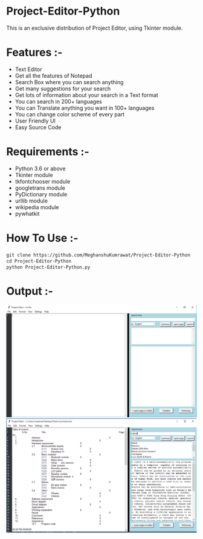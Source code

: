 # Project-Editor-Python
This is an exclusive distribution of Project Editor, using Tkinter module.

# Features :-
* Text Editor
* Get all the features of Notepad
* Search Box where you can search anything
* Get many suggestions for your search
* Get lots of information about your search in a Text format
* You can search in 200+ languages
* You can Translate anything you want in 100+ languages
* You can change color scheme of every part
* User Friendly UI
* Easy Source Code

# Requirements :-
* Python 3.6 or above
* Tkinter module
* tkfontchooser module
* googletrans module
* PyDictionary module
* urllib module
* wikipedia module
* pywhatkit

# How To Use :-
```
git clone https://github.com/MeghanshuKumrawat/Project-Editor-Python
cd Project-Editor-Python
python Project-Editor-Python.py
```

# Output :-
![Output image](https://github.com/MeghanshuKumrawat/Project-Editor-Python/blob/master/Screenshots/Screenshot%20(110).png)
![Output image](https://github.com/MeghanshuKumrawat/Project-Editor-Python/blob/master/Screenshots/Screenshot%20(111).png)
